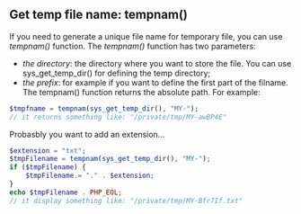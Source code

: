 ## Get temp file name: tempnam()

If you need to generate a unique file name for temporary file, you can use *tempnam()* function.
The *tempnam()* function has two parameters:
- *the directory*: the directory where you want to store the file. You can use sys_get_temp_dir() for defining the temp directory;
- *the prefix*: for example if you want to define the first part of the filname.
The tempnam() function returns the absolute path. For example:
```php
$tmpfname = tempnam(sys_get_temp_dir(), "MY-");
// it returns something like: "/private/tmp/MY-awBP4E"
```
Probasbly you want to add an extension...
```php
$extension = "txt";
$tmpFilename = tempnam(sys_get_temp_dir(), "MY-");
if ($tmpFilename) {
    $tmpFilename.= "." . $extension;
}
echo $tmpFilename . PHP_EOL;
// it display something like: "/private/tmp/MY-Bfr7If.txt"
```
